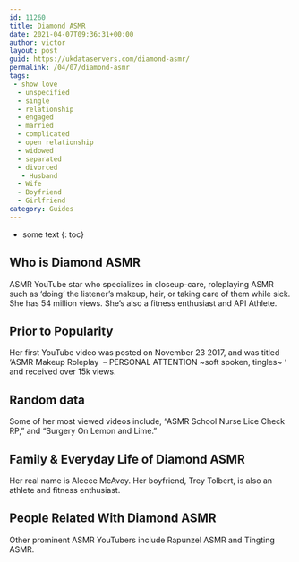 ```yaml
---
id: 11260
title: Diamond ASMR
date: 2021-04-07T09:36:31+00:00
author: victor
layout: post
guid: https://ukdataservers.com/diamond-asmr/
permalink: /04/07/diamond-asmr
tags:
 - show love
  - unspecified
  - single
  - relationship
  - engaged
  - married
  - complicated
  - open relationship
  - widowed
  - separated
  - divorced
   - Husband
  - Wife
  - Boyfriend
  - Girlfriend
category: Guides
---
```


* some text
{: toc}


## Who is Diamond ASMR



ASMR YouTube star who specializes in closeup-care, roleplaying ASMR such as &#8216;doing&#8217; the listener&#8217;s makeup, hair, or taking care of them while sick. She has 54 million views. She&#8217;s also a fitness enthusiast and API Athlete.

                
                
                
## Prior to Popularity



Her first YouTube video was posted on November 23 2017, and was titled &#8216;ASMR Makeup Roleplay  &#8211; PERSONAL ATTENTION ~soft spoken, tingles~ &#8216; and received over 15k views. 

                
                
                
## Random data



Some of her most viewed videos include, &#8220;ASMR School Nurse Lice Check RP,&#8221; and &#8220;Surgery On Lemon and Lime.&#8221;

                
                
                
## Family & Everyday Life of Diamond ASMR



Her real name is Aleece McAvoy. Her boyfriend, Trey Tolbert, is also an athlete and fitness enthusiast.

                
                
                
## People Related With Diamond ASMR



Other prominent ASMR YouTubers include Rapunzel ASMR and Tingting ASMR. 

                
              
            
          
          
          
